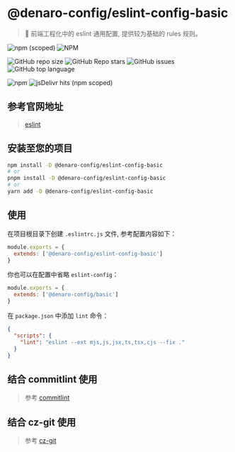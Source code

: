 # @denaro-config/eslint-config-basic

> :tada: 前端工程化中的 eslint 通用配置, 提供较为基础的 rules 规则。

![npm (scoped)](https://img.shields.io/npm/v/%40denaro-config/eslint-config-basic)
![NPM](https://img.shields.io/npm/l/%40denaro-config%2Feslint-config-basic)

![GitHub repo size](https://img.shields.io/github/repo-size/denaro-org/frontend-engineering-config)
![GitHub Repo stars](https://img.shields.io/github/stars/denaro-org/frontend-engineering-config)
![GitHub issues](https://img.shields.io/github/issues/denaro-org/frontend-engineering-config)
![GitHub top language](https://img.shields.io/github/languages/top/denaro-org/frontend-engineering-config)

![npm](https://img.shields.io/npm/dw/%40denaro-config/eslint-config-basic)
![jsDelivr hits (npm scoped)](https://img.shields.io/jsdelivr/npm/hd/%40denaro-config%2Feslint-config-basic)

## 参考官网地址

> [eslint](https://eslint.org/)

## 安装至您的项目

```bash
npm install -D @denaro-config/eslint-config-basic
# or
pnpm install -D @denaro-config/eslint-config-basic
# or
yarn add -D @denaro-config/eslint-config-basic
```

## 使用

在项目根目录下创建 `.eslintrc.js` 文件, 参考配置内容如下：

```js
module.exports = {
  extends: ['@denaro-config/eslint-config-basic']
}
```

你也可以在配置中省略 `eslint-config`：

```js
module.exports = {
  extends: ['@denaro-config/basic']
}
```

在 `package.json` 中添加 `lint` 命令：

```json
{
  "scripts": {
    "lint": "eslint --ext mjs,js,jsx,ts,tsx,cjs --fix ."
  }
}
```

## 结合 commitlint 使用

> 参考 [commitlint](../commitlint/README.md)

## 结合 cz-git 使用

> 参考 [cz-git](../cz-git/README.md)
